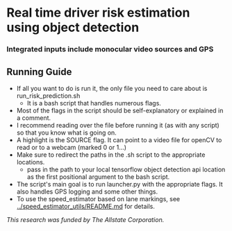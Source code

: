 # Real time driver risk estimation using object detection
### Integrated inputs include monocular video sources and GPS

## Running Guide
* If all you want to do is run it, the only file you need to care about is run_risk_prediction.sh
    - It is a bash script that handles numerous flags.
* Most of the flags in the script should be self-explanatory or explained in a comment.
* I recommend reading over the file before running it (as with any script) so that you know what is going on.
* A highlight is the SOURCE flag. It can point to a video file for openCV to read or to a webcam (marked 0 or 1...)
* Make sure to redirect the paths in the .sh script to the appropriate locations.
    - pass in the path to your local tensorflow object detection api location as the first positional argument to the bash script.
* The script's main goal is to run launcher.py with the appropriate flags. It also handles GPS logging and some other things.
* To use the speed_estimator based on lane markings, see [../speed_estimator_utils/README.md](../speed_estimator_utils/README.md) for details.

*This research was funded by The Allstate Corporation.*
